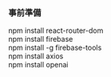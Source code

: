 ### 事前準備
npm install react-router-dom  
npm install firebase  
npm install -g firebase-tools  
npm install axios  
npm install openai  